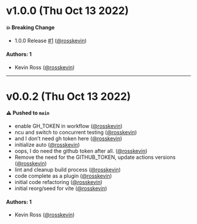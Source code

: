 # v1.0.0 (Thu Oct 13 2022)

#### 💥 Breaking Change

- 1.0.0 Release [#1](https://github.com/alienfast/vite-plugin-i18next-loader/pull/1) ([@rosskevin](https://github.com/rosskevin))

#### Authors: 1

- Kevin Ross ([@rosskevin](https://github.com/rosskevin))

---

# v0.0.2 (Thu Oct 13 2022)

#### ⚠️ Pushed to `main`

- enable GH_TOKEN in workflow ([@rosskevin](https://github.com/rosskevin))
- ncu and switch to concurrent testing ([@rosskevin](https://github.com/rosskevin))
- and I don’t need gh token here ([@rosskevin](https://github.com/rosskevin))
- initialize auto ([@rosskevin](https://github.com/rosskevin))
- oops, I do need the github token after all. ([@rosskevin](https://github.com/rosskevin))
- Remove the need for the GITHUB_TOKEN, update actions versions ([@rosskevin](https://github.com/rosskevin))
- lint and cleanup build process ([@rosskevin](https://github.com/rosskevin))
- code complete as a plugin ([@rosskevin](https://github.com/rosskevin))
- initial code refactoring ([@rosskevin](https://github.com/rosskevin))
- initial reorg/seed for vite ([@rosskevin](https://github.com/rosskevin))

#### Authors: 1

- Kevin Ross ([@rosskevin](https://github.com/rosskevin))
